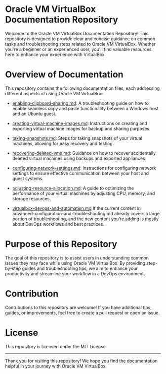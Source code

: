 # Oracle VM VirtualBox Documentation Repository

Welcome to the Oracle VM VirtualBox Documentation Repository! This repository is designed to provide clear and concise guidance on common tasks and troubleshooting steps related to Oracle VM VirtualBox. Whether you're a beginner or an experienced user, you'll find valuable resources here to enhance your experience with VirtualBox.

# Overview of Documentation

This repository contains the following documentation files, each addressing different aspects of using Oracle VM VirtualBox:

- [enabling-clipboard-sharing.md](enabling-clipboard-sharing.md): A troubleshooting guide on how to enable seamless copy and paste functionality between a Windows host and an Ubuntu guest.

- [creating-virtual-machine-images.md](creating-virtual-machine-images.md): Instructions on creating and exporting virtual machine images for backup and sharing purposes.

- [taking-snapshots.md](taking-snapshots.md): Steps for taking snapshots of your virtual machines, allowing for easy recovery and testing.

- [recovering-deleted-vms.md](recovering-deleted-vms.md): Guidance on how to recover accidentally deleted virtual machines using backups and exported appliances.

- [configuring-network-settings.md](configuring-network-settings.md): Instructions for configuring network settings to ensure effective communication between your host and guest systems.

- [adjusting-resource-allocation.md](adjusting-resource-allocation.md): A guide to optimizing the performance of your virtual machines by adjusting CPU, memory, and storage resources.
-  [virtualbox-devops-and-automation.md](virtualbox-devops-and-automation.md) If the current content in advanced-configuration-and-troubleshooting.md already covers a large portion of troubleshooting, and the new content you're adding is mostly about DevOps workflows and best practices.


# Purpose of this Repository

The goal of this repository is to assist users in understanding common issues they may face while using Oracle VM VirtualBox. By providing step-by-step guides and troubleshooting tips, we aim to enhance your productivity and streamline your workflow in a DevOps environment.

# Contribution

Contributions to this repository are welcome! If you have additional tips, guides, or improvements, feel free to create a pull request or open an issue.


# License

This repository is licensed under the MIT License.

---

Thank you for visiting this repository! We hope you find the documentation helpful in your journey with Oracle VM VirtualBox.


